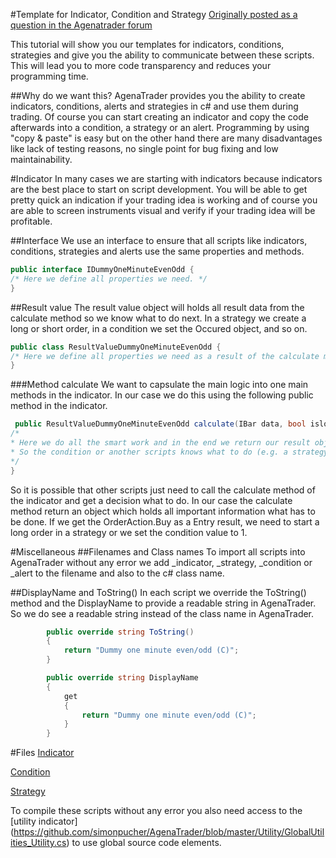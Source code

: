#Template for Indicator, Condition and Strategy
[Originally posted as a question in the Agenatrader forum](http://www.tradeescort.com/phpbb_de/viewtopic.php?f=18&t=2680&p=11739)

This tutorial will show you our templates for indicators, conditions, strategies and give you the ability to communicate between these scripts. This will lead you to more code transparency and reduces your programming time. 

##Why do we want this?
AgenaTrader provides you the ability to create indicators, conditions, alerts and strategies in c# and use them during trading. 
Of course you can start creating an indicator and copy the code afterwards into a condition, a strategy or an alert.
Programming by using "copy & paste" is easy but on the other hand there are many disadvantages like lack of testing reasons, no single point for bug fixing and low maintainability. 

#Indicator
In many cases we are starting with indicators because indicators are the best place to start on script development. 
You will be able to get pretty quick an indication if your trading idea is working and of course you are able to screen instruments visual and verify if your trading idea will be profitable.

##Interface
We use an interface to ensure that all scripts like indicators, conditions, strategies and alerts use the same properties and methods. 
```C#
public interface IDummyOneMinuteEvenOdd {
/* Here we define all properties we need. */
}
```

##Result value
The result value object will holds all result data from the calculate method so we know what to do next. In a strategy we create a long or short order, in a condition we set the Occured object, and so on.
```C#
public class ResultValueDummyOneMinuteEvenOdd {
/* Here we define all properties we need as a result of the calculate method. */
}
```

###Method calculate
We want to capsulate the main logic into one main methods in the indicator. In our case we do this using the following public method in the indicator.

```C#
 public ResultValueDummyOneMinuteEvenOdd calculate(IBar data, bool islongenabled, bool isshortenabled) {
/* 
* Here we do all the smart work and in the end we return our result object
* So the condition or another scripts knows what to do (e.g. a strategy will create an order in the market)
*/
}
```

So it is possible that other scripts just need to call the calculate method of the indicator and get a decision what to do. 
In our case the calculate method return an object which holds all important information what has to be done. 
If we get the OrderAction.Buy as a Entry result, we need to start a long order in a strategy or we set the condition value to 1.

#Miscellaneous
##Filenames and Class names
To import all scripts into AgenaTrader without any error we add _indicator, _strategy, _condition or _alert to the filename and also to the c# class name.

##DisplayName and ToString()
In each script we override the ToString() method and the DisplayName to provide a readable string in AgenaTrader. So we do see a readable string instead of the class name in AgenaTrader.
```C#
        public override string ToString()
        {
            return "Dummy one minute even/odd (C)";
        }

        public override string DisplayName
        {
            get
            {
                return "Dummy one minute even/odd (C)";
            }
        }
```

#Files
[Indicator](https://github.com/simonpucher/AgenaTrader/blob/master/Indicator/DummyOneMinuteEvenOdd_Indicator.cs)

[Condition](https://github.com/simonpucher/AgenaTrader/blob/master/Condition/DummyOneMinuteEntryOdd_Condition.cs)

[Strategy](https://github.com/simonpucher/AgenaTrader/blob/master/Strategy/DummyOneMinuteOdd_Strategy.cs)

To compile these scripts without any error you also need access to the [utility indicator] (https://github.com/simonpucher/AgenaTrader/blob/master/Utility/GlobalUtilities_Utility.cs) to use global source code elements.
